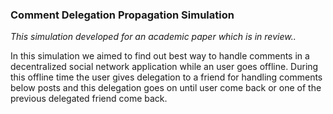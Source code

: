 ### Comment Delegation Propagation Simulation

*This simulation developed for an academic paper which is in review..*

In this simulation we aimed to find out best way to handle comments in a decentralized social network application while an user goes offline. During this offline time the user gives delegation to a friend for handling comments below posts and this delegation goes on until user come back or one of the previous delegated friend come back.
